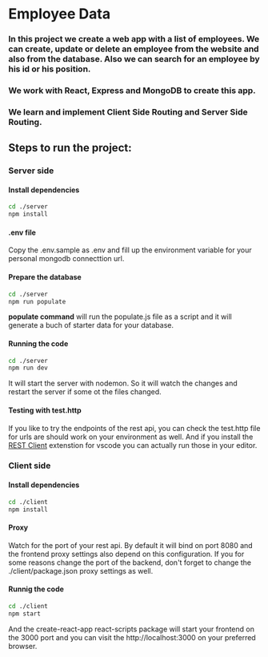 # Employee Data

### In this project we create a web app with a list of employees. We can create, update or delete an employee from the website and also from the database. Also we can search for an employee by his id or his position. 

### We work with React, Express and MongoDB to create this app.
### We learn and implement Client Side Routing and Server Side Routing.


## Steps to run the project:

### Server side

#### Install dependencies
```bash
cd ./server
npm install
```

#### .env file
Copy the .env.sample as .env and fill up the environment variable for your personal mongodb connecttion url.

#### Prepare the database

```bash
cd ./server
npm run populate
```

**populate command** will run the populate.js file as a script and it will generate a buch of starter data for your database. 

#### Running the code

```bash
cd ./server
npm run dev
```

It will start the server with nodemon. So it will watch the changes and restart the server if some ot the files changed.

#### Testing with test.http

If you like to try the endpoints of the rest api, you can check the test.http file for urls are should work on your environment as well. And if you install the [REST Client](https://marketplace.visualstudio.com/items?itemName=humao.rest-client) extenstion for vscode you can actually run those in your editor.



### Client side

#### Install dependencies

```bash
cd ./client
npm install
```

#### Proxy

Watch for the port of your rest api. By default it will bind on port 8080 and the frontend proxy settings also depend on this configuration. If you for some reasons change the port of the backend, don't forget to change the ./client/package.json proxy settings as well.

#### Runnig the code

```bash
cd ./client
npm start
```

And the create-react-app react-scripts package will start your frontend on the 3000 port and you can visit the http://localhost:3000 on your preferred browser.
